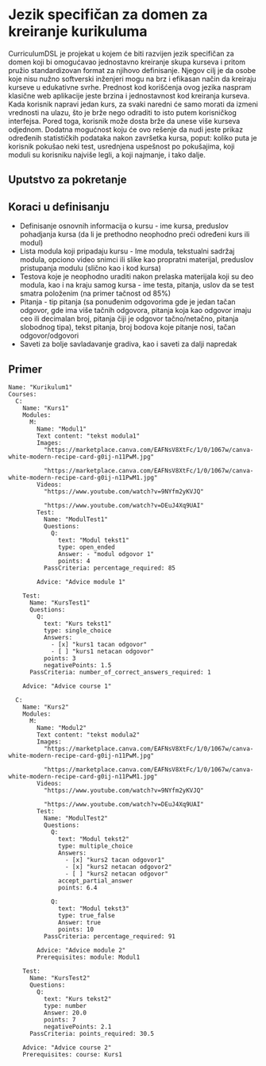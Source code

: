 # Jezik specifičan za domen za kreiranje kurikuluma

CurriculumDSL je projekat u kojem će biti razvijen jezik specifičan za domen koji bi omogućavao jednostavno kreiranje skupa kurseva i pritom pružio standardizovan format za njihovo definisanje. Njegov cilj je da osobe koje nisu nužno softverski inženjeri mogu na brz i efikasan način da kreiraju kurseve u edukativne svrhe. Prednost kod korišćenja ovog jezika naspram klasične web aplikacije jeste brzina i jednostavnost kod kreiranja kurseva. Kada korisnik napravi jedan kurs, za svaki naredni će samo morati da izmeni vrednosti na ulazu, što je brže nego odraditi to isto putem korisničkog interfejsa. Pored toga, korisnik može dosta brže da unese više kurseva odjednom. Dodatna mogućnost koju će ovo rešenje da nudi jeste prikaz određenih statističkih podataka nakon završetka kursa, poput: koliko puta je korisnik pokušao neki test, usrednjena uspešnost po pokušajima, koji moduli su korisniku najviše legli, a koji najmanje, i tako dalje.

## Uputstvo za pokretanje

## Koraci u definisanju

* Definisanje osnovnih informacija o kursu - ime kursa, preduslov pohadjanja kursa (da li je prethodno neophodno preći određeni kurs ili modul)
* Lista modula koji pripadaju kursu - Ime modula, tekstualni sadržaj modula, opciono video snimci ili slike kao propratni materijal, preduslov pristupanja modulu (slično kao i kod kursa)
* Testova koje je neophodno uraditi nakon prelaska materijala koji su deo modula, kao i na kraju samog kursa - ime testa, pitanja, uslov da se test smatra položenim (na primer tačnost od 85%)
* Pitanja - tip pitanja (sa ponuđenim odgovorima gde je jedan tačan odgovor, gde ima više tačnih odgovora, pitanja koja kao odgovor imaju ceo ili decimalan broj, pitanja čiji je odgovor tačno/netačno, pitanja slobodnog tipa), tekst pitanja, broj bodova koje pitanje nosi, tačan odgovor/odgovori
* Saveti za bolje savladavanje gradiva, kao i saveti za dalji napredak

## Primer

```
Name: "Kurikulum1"
Courses:
  C:
    Name: "Kurs1"
    Modules:
      M:
        Name: "Modul1"
        Text content: "tekst modula1"
        Images: 
          "https://marketplace.canva.com/EAFNsV8XtFc/1/0/1067w/canva-white-modern-recipe-card-g0ij-n11PwM.jpg"

          "https://marketplace.canva.com/EAFNsV8XtFc/1/0/1067w/canva-white-modern-recipe-card-g0ij-n11PwM1.jpg"
        Videos:
          "https://www.youtube.com/watch?v=9NYfm2yKVJQ"

          "https://www.youtube.com/watch?v=DEuJ4Xq9UAI"
        Test:
          Name: "ModulTest1"
          Questions:
            Q:
              text: "Modul tekst1"
              type: open_ended
              Answer: - "modul odgovor 1"
              points: 4
          PassCriteria: percentage_required: 85

        Advice: "Advice module 1"
    
    Test:
      Name: "KursTest1"
      Questions:
        Q:
          text: "Kurs tekst1"
          type: single_choice
          Answers:
            - [x] "kurs1 tacan odgovor"
            - [ ] "kurs1 netacan odgovor"
          points: 3
          negativePoints: 1.5
      PassCriteria: number_of_correct_answers_required: 1
    
    Advice: "Advice course 1"

  C:
    Name: "Kurs2"
    Modules:
      M:
        Name: "Modul2"
        Text content: "tekst modula2"
        Images: 
          "https://marketplace.canva.com/EAFNsV8XtFc/1/0/1067w/canva-white-modern-recipe-card-g0ij-n11PwM.jpg"

          "https://marketplace.canva.com/EAFNsV8XtFc/1/0/1067w/canva-white-modern-recipe-card-g0ij-n11PwM1.jpg"
        Videos:
          "https://www.youtube.com/watch?v=9NYfm2yKVJQ"

          "https://www.youtube.com/watch?v=DEuJ4Xq9UAI"
        Test:
          Name: "ModulTest2"
          Questions:
            Q:
              text: "Modul tekst2"
              type: multiple_choice
              Answers:
                - [x] "kurs2 tacan odgovor1"
                - [x] "kurs2 netacan odgovor2"
                - [ ] "kurs2 netacan odgovor"
              accept_partial_answer
              points: 6.4

            Q:
              text: "Modul tekst3"
              type: true_false
              Answer: true
              points: 10
          PassCriteria: percentage_required: 91

        Advice: "Advice module 2"
        Prerequisites: module: Modul1
    
    Test:
      Name: "KursTest2"
      Questions:
        Q:
          text: "Kurs tekst2"
          type: number
          Answer: 20.0
          points: 7
          negativePoints: 2.1
      PassCriteria: points_required: 30.5
    
    Advice: "Advice course 2"
    Prerequisites: course: Kurs1

```
